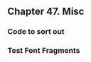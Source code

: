 <div xmlns="http://www.w3.org/1999/xhtml" class="chapter"><div class="titlepage"><div><div><h2 class="title"><a name="chapter.misc"></a>Chapter 47. Misc</h2></div></div></div><div role="fragment" class="section"><div class="titlepage"><div><div><h3 class="title"><a name="idm79881745568"></a>Code to sort out</h3></div></div></div></div><div role="fragment" class="section"><div class="titlepage"><div><div><h3 class="title"><a name="idm79881744528"></a>Test Font Fragments</h3></div></div></div></div></div>